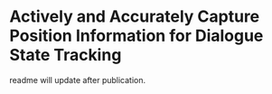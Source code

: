 # Actively and Accurately Capture Position Information for Dialogue State Tracking
readme will update after publication.

